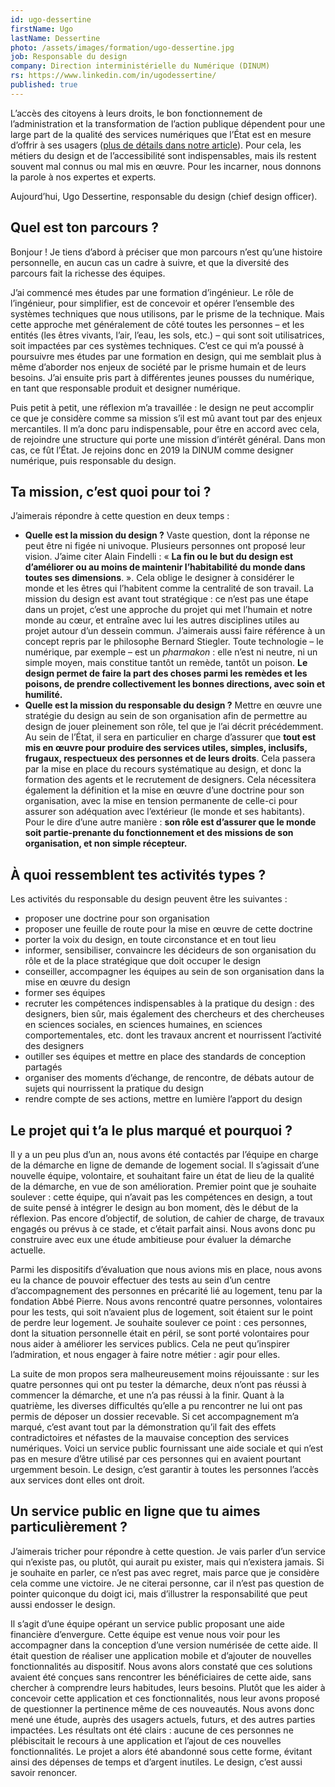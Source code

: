 ```yaml
---
id: ugo-dessertine
firstName: Ugo
lastName: Dessertine
photo: /assets/images/formation/ugo-dessertine.jpg
job: Responsable du design
company: Direction interministérielle du Numérique (DINUM)
rs: https://www.linkedin.com/in/ugodessertine/
published: true
---
```


<p class="fr-text--lead">L’accès des citoyens à leurs droits, le bon fonctionnement de l’administration et la transformation de l’action publique dépendent pour une large part de la qualité des services numériques que l’État est en mesure d’offrir à ses usagers (<a href="/articles/2024-04-29-nos-experts-ont-la-parole/">plus de détails dans notre article</a>). Pour cela, les métiers du design et de l’accessibilité sont indispensables, mais ils restent souvent mal connus ou mal mis en œuvre. Pour les incarner, nous donnons la parole à nos expertes et experts.</p>

<p class="fr-text--lead">Aujourd’hui, Ugo Dessertine, responsable du design (<span lang="en">chief design officer</span>).</p>

<h2 class="fr-h6">Quel est ton parcours&nbsp;?</h2>

Bonjour&nbsp;! Je tiens d&rsquo;abord à préciser que mon parcours n&rsquo;est qu&rsquo;une histoire personnelle, en aucun cas un cadre à suivre, et que la diversité des parcours fait la richesse des équipes.

J&rsquo;ai commencé mes études par une formation d&rsquo;ingénieur. Le rôle de l&rsquo;ingénieur, pour simplifier, est de concevoir et opérer l&rsquo;ensemble des systèmes techniques que nous utilisons, par le prisme de la technique. Mais cette approche met généralement de côté toutes les personnes –&nbsp;et les entités (les êtres vivants, l&rsquo;air, l&rsquo;eau, les sols, etc.)&nbsp;– qui sont soit utilisatrices, soit impactées par ces systèmes techniques. C&rsquo;est ce qui m&rsquo;a poussé à poursuivre mes études par une formation en design, qui me semblait plus à même d&rsquo;aborder nos enjeux de société par le prisme humain et de leurs besoins. J&rsquo;ai ensuite pris part à différentes jeunes pousses du numérique, en tant que responsable produit et designer numérique.

Puis petit à petit, une réflexion m&rsquo;a travaillée&nbsp;: le design ne peut accomplir ce que je considère comme sa mission s&rsquo;il est mû avant tout par des enjeux mercantiles. Il m&rsquo;a donc paru indispensable, pour être en accord avec cela, de rejoindre une structure qui porte une mission d&rsquo;intérêt général. Dans mon cas, ce fût l&rsquo;État. Je rejoins donc en 2019 la DINUM comme designer numérique, puis responsable du design.

<h2 class="fr-h6">Ta mission, c&rsquo;est quoi pour toi&nbsp;?</h2>

J&rsquo;aimerais répondre à cette question en deux temps&nbsp;:

- **Quelle est la mission du design&nbsp;?** Vaste question, dont la réponse ne peut être ni figée ni univoque. Plusieurs personnes ont proposé leur vision. J&rsquo;aime citer Alain Findelli&nbsp;: «&nbsp;**La fin ou le but du design est d&rsquo;améliorer ou au moins de maintenir l&rsquo;habitabilité du monde dans toutes ses dimensions**.&nbsp;». Cela oblige le designer à considérer le monde et les êtres qui l&rsquo;habitent comme la centralité de son travail. La mission du design est avant tout stratégique&nbsp;: ce n&rsquo;est pas une étape dans un projet, c&rsquo;est une approche du projet qui met l&rsquo;humain et notre monde au cœur, et entraîne avec lui les autres disciplines utiles au projet autour d&rsquo;un dessein commun. J&rsquo;aimerais aussi faire référence à un concept repris par le philosophe Bernard Stiegler. Toute technologie –&nbsp;le numérique, par exemple&nbsp;– est un *pharmakon*&nbsp;: elle n&rsquo;est ni neutre, ni un simple moyen, mais constitue tantôt un remède, tantôt un poison. **Le design permet de faire la part des choses parmi les remèdes et les poisons, de prendre collectivement les bonnes directions, avec soin et humilité.**
- **Quelle est la mission du responsable du design ?** Mettre en œuvre une stratégie du design au sein de son organisation afin de permettre au design de jouer pleinement son rôle, tel que je l&rsquo;ai décrit précédemment. Au sein de l&rsquo;État, il sera en particulier en charge d&rsquo;assurer que **tout est mis en œuvre pour produire des services utiles, simples, inclusifs, frugaux, respectueux des personnes et de leurs droits**. Cela passera par la mise en place du recours systématique au design, et donc la formation des agents et le recrutement de designers. Cela nécessitera également la définition et la mise en œuvre d&rsquo;une doctrine pour son organisation, avec la mise en tension permanente de celle-ci pour assurer son adéquation avec l&rsquo;extérieur (le monde et ses habitants). Pour le dire d&rsquo;une autre manière&nbsp;: **son rôle est d&rsquo;assurer que le monde soit partie-prenante du fonctionnement et des missions de son organisation, et non simple récepteur.**

<h2 class="fr-h6">À quoi ressemblent tes activités types&nbsp;?</h2>

Les activités du responsable du design peuvent être les suivantes&nbsp;:

- proposer une doctrine pour son organisation
- proposer une feuille de route pour la mise en œuvre de cette doctrine
- porter la voix du design, en toute circonstance et en tout lieu
- informer, sensibiliser, convaincre les décideurs de son organisation du rôle et de la place stratégique que doit occuper le design
- conseiller, accompagner les équipes au sein de son organisation dans la mise en œuvre du design
- former ses équipes
- recruter les compétences indispensables à la pratique du design&nbsp;: des designers, bien sûr, mais également des chercheurs et des chercheuses en sciences sociales, en sciences humaines, en sciences comportementales, etc. dont les travaux ancrent et nourrissent l&rsquo;activité des designers
- outiller ses équipes et mettre en place des standards de conception partagés
- organiser des moments d&rsquo;échange, de rencontre, de débats autour de sujets qui nourrissent la pratique du design
- rendre compte de ses actions, mettre en lumière l&rsquo;apport du design

<h2 class="fr-h6">Le projet qui t&rsquo;a le plus marqué et pourquoi&nbsp;?</h2>

Il y a un peu plus d&rsquo;un an, nous avons été contactés par l&rsquo;équipe en charge de la démarche en ligne de demande de logement social. Il s&rsquo;agissait d&rsquo;une nouvelle équipe, volontaire, et souhaitant faire un état de lieu de la qualité de la démarche, en vue de son amélioration. Premier point que je souhaite soulever&nbsp;: cette équipe, qui n&rsquo;avait pas les compétences en design, a tout de suite pensé à intégrer le design au bon moment, dès le début de la réflexion. Pas encore d&rsquo;objectif, de solution, de cahier de charge, de travaux engagés ou prévus à ce stade, et c&rsquo;était parfait ainsi. Nous avons donc pu construire avec eux une étude ambitieuse pour évaluer la démarche actuelle.

Parmi les dispositifs d&rsquo;évaluation que nous avions mis en place, nous avons eu la chance de pouvoir effectuer des tests au sein d&rsquo;un centre d&rsquo;accompagnement des personnes en précarité lié au logement, tenu par la fondation Abbé Pierre. Nous avons rencontré quatre personnes, volontaires pour les tests, qui soit n&rsquo;avaient plus de logement, soit étaient sur le point de perdre leur logement. Je souhaite soulever ce point&nbsp;: ces personnes, dont la situation personnelle était en péril, se sont porté volontaires pour nous aider à améliorer les services publics. Cela ne peut qu&rsquo;inspirer l&rsquo;admiration, et nous engager à faire notre métier&nbsp;: agir pour elles.

La suite de mon propos sera malheureusement moins réjouissante&nbsp;: sur les quatre personnes qui ont pu tester la démarche, deux n&rsquo;ont pas réussi à commencer la démarche, et une n&rsquo;a pas réussi à la finir. Quant à la quatrième, les diverses difficultés qu&rsquo;elle a pu rencontrer ne lui ont pas permis de déposer un dossier recevable. Si cet accompagnement m&rsquo;a marqué, c&rsquo;est avant tout par la démonstration qu&rsquo;il fait des effets contradictoires et néfastes de la mauvaise conception des services numériques. Voici un service public fournissant une aide sociale et qui n&rsquo;est pas en mesure d&rsquo;être utilisé par ces personnes qui en avaient pourtant urgemment besoin. Le design, c&rsquo;est garantir à toutes les personnes l&rsquo;accès aux services dont elles ont droit.

<h2 class="fr-h6">Un service public en ligne que tu aimes particulièrement&nbsp;?</h2>

J&rsquo;aimerais tricher pour répondre à cette question. Je vais parler d&rsquo;un service qui n&rsquo;existe pas, ou plutôt, qui aurait pu exister, mais qui n&rsquo;existera jamais. Si je souhaite en parler, ce n&rsquo;est pas avec regret, mais parce que je considère cela comme une victoire. Je ne citerai personne, car il n&rsquo;est pas question de pointer quiconque du doigt ici, mais d&rsquo;illustrer la responsabilité que peut aussi endosser le design.

Il s&rsquo;agit d&rsquo;une équipe opérant un service public proposant une aide financière d&rsquo;envergure. Cette équipe est venue nous voir pour les accompagner dans la conception d&rsquo;une version numérisée de cette aide. Il était question de réaliser une application mobile et d&rsquo;ajouter de nouvelles fonctionnalités au dispositif. Nous avons alors constaté que ces solutions avaient été conçues sans rencontrer les bénéficiaires de cette aide, sans chercher à comprendre leurs habitudes, leurs besoins. Plutôt que les aider à concevoir cette application et ces fonctionnalités, nous leur avons proposé de questionner la pertinence même de ces nouveautés. Nous avons donc mené une étude, auprès des usagers actuels, futurs, et des autres parties impactées. Les résultats ont été clairs&nbsp;: aucune de ces personnes ne plébiscitait le recours à une application et l&rsquo;ajout de ces nouvelles fonctionnalités. Le projet a alors été abandonné sous cette forme, évitant ainsi des dépenses de temps et d&rsquo;argent inutiles. Le design, c&rsquo;est aussi savoir renoncer.

